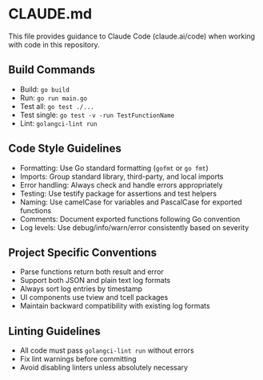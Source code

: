 # CLAUDE.md

This file provides guidance to Claude Code (claude.ai/code) when working with code in this repository.

## Build Commands
- Build: `go build`
- Run: `go run main.go`
- Test all: `go test ./...`
- Test single: `go test -v -run TestFunctionName`
- Lint: `golangci-lint run`

## Code Style Guidelines
- Formatting: Use Go standard formatting (`gofmt` or `go fmt`)
- Imports: Group standard library, third-party, and local imports
- Error handling: Always check and handle errors appropriately
- Testing: Use testify package for assertions and test helpers
- Naming: Use camelCase for variables and PascalCase for exported functions
- Comments: Document exported functions following Go convention
- Log levels: Use debug/info/warn/error consistently based on severity

## Project Specific Conventions
- Parse functions return both result and error
- Support both JSON and plain text log formats
- Always sort log entries by timestamp
- UI components use tview and tcell packages
- Maintain backward compatibility with existing log formats

## Linting Guidelines
- All code must pass `golangci-lint run` without errors
- Fix lint warnings before committing
- Avoid disabling linters unless absolutely necessary